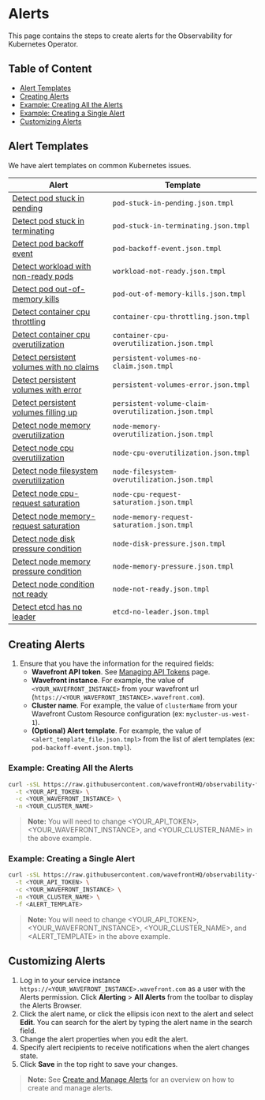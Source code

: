 # Alerts

This page contains the steps to create alerts for the Observability for Kubernetes Operator.

## Table of Content

- [Alert Templates](#alert-templates)
- [Creating Alerts](#creating-alerts)
- [Example: Creating All the Alerts](#example-creating-all-the-alerts)
- [Example: Creating a Single Alert](#example-creating-a-single-alert)
- [Customizing Alerts](#customizing-alerts)

## Alert Templates

We have alert templates on common Kubernetes issues.

| Alert                                                                                               | Template                                            |
|-----------------------------------------------------------------------------------------------------|-----------------------------------------------------|
| [Detect pod stuck in pending](templates/pod-stuck-in-pending.json.tmpl)                             | `pod-stuck-in-pending.json.tmpl`                    |
| [Detect pod stuck in terminating](templates/pod-stuck-in-terminating.json.tmpl)                     | `pod-stuck-in-terminating.json.tmpl`                |
| [Detect pod backoff event](templates/pod-backoff-event.json.tmpl)                                   | `pod-backoff-event.json.tmpl`                       |
| [Detect workload with non-ready pods](templates/workload-not-ready.json.tmpl)                       | `workload-not-ready.json.tmpl`                      |
| [Detect pod out-of-memory kills](templates/pod-out-of-memory-kills.json.tmpl)                       | `pod-out-of-memory-kills.json.tmpl`                 |
| [Detect container cpu throttling](templates/container-cpu-throttling.json.tmpl)                     | `container-cpu-throttling.json.tmpl`                |
| [Detect container cpu overutilization](templates/container-cpu-overutilization.json.tmpl)           | `container-cpu-overutilization.json.tmpl`           |
| [Detect persistent volumes with no claims](templates/persistent-volumes-no-claim.json.tmpl)         | `persistent-volumes-no-claim.json.tmpl`             |
| [Detect persistent volumes with error](templates/persistent-volumes-error.json.tmpl)                | `persistent-volumes-error.json.tmpl`                |
| [Detect persistent volumes filling up](templates/persistent-volume-claim-overutilization.json.tmpl) | `persistent-volume-claim-overutilization.json.tmpl` |
| [Detect node memory overutilization](templates/node-memory-overutilization.json.tmpl) | `node-memory-overutilization.json.tmpl` |
| [Detect node cpu overutilization](templates/node-cpu-overutilization.json.tmpl) | `node-cpu-overutilization.json.tmpl` |
| [Detect node filesystem overutilization](templates/node-filesystem-overutilization.json.tmpl) | `node-filesystem-overutilization.json.tmpl` |
| [Detect node cpu-request saturation](templates/node-cpu-request-saturation.json.tmpl) | `node-cpu-request-saturation.json.tmpl` |
| [Detect node memory-request saturation](templates/node-memory-request-saturation.json.tmpl) | `node-memory-request-saturation.json.tmpl` |
| [Detect node disk pressure condition](templates/node-disk-pressure.json.tmpl) | `node-disk-pressure.json.tmpl` |
| [Detect node memory pressure condition](templates/node-memory-pressure.json.tmpl) | `node-memory-pressure.json.tmpl` |
| [Detect node condition not ready](templates/node-condition-not-ready.json.tmpl)                     | `node-not-ready.json.tmpl`                          |
| [Detect etcd has no leader](templates/etcd-no-leader.json.tmpl)                                     | `etcd-no-leader.json.tmpl`                          |

## Creating Alerts

1. Ensure that you have the information for the required fields:
    - **Wavefront API token**. See [Managing API Tokens](https://docs.wavefront.com/wavefront_api.html#managing-api-tokens) page.
    - **Wavefront instance**. For example, the value of `<YOUR_WAVEFRONT_INSTANCE>` from your wavefront url (`https://<YOUR_WAVEFRONT_INSTANCE>.wavefront.com`).
    - **Cluster name**. For example, the value of `clusterName` from your Wavefront Custom Resource configuration (ex: `mycluster-us-west-1`).
    - **(Optional) Alert template**. For example, the value of `<alert_template_file.json.tmpl>` from the list of alert templates (ex: `pod-backoff-event.json.tmpl`).

### Example: Creating All the Alerts

```bash
curl -sSL https://raw.githubusercontent.com/wavefrontHQ/observability-for-kubernetes/main/docs/alerts/create-all-alerts.sh | bash -s -- \
  -t <YOUR_API_TOKEN> \
  -c <YOUR_WAVEFRONT_INSTANCE> \
  -n <YOUR_CLUSTER_NAME>
```

>**Note:** You will need to change <YOUR_API_TOKEN>, <YOUR_WAVEFRONT_INSTANCE>, and <YOUR_CLUSTER_NAME> in the above example.

### Example: Creating a Single Alert

```bash
curl -sSL https://raw.githubusercontent.com/wavefrontHQ/observability-for-kubernetes/main/docs/alerts/create-alert.sh | bash -s -- \
  -t <YOUR_API_TOKEN> \
  -c <YOUR_WAVEFRONT_INSTANCE> \
  -n <YOUR_CLUSTER_NAME> \
  -f <ALERT_TEMPLATE>
```

>**Note:** You will need to change <YOUR_API_TOKEN>, <YOUR_WAVEFRONT_INSTANCE>, <YOUR_CLUSTER_NAME>, and <ALERT_TEMPLATE> in the above example.

## Customizing Alerts

1. Log in to your service instance `https://<YOUR_WAVEFRONT_INSTANCE>.wavefront.com` as a user with the Alerts permission. Click **Alerting** > **All Alerts** from the toolbar to display the Alerts Browser.
2. Click the alert name, or click the ellipsis icon next to the alert and select **Edit**.  You can search for the alert by typing the alert name in the search field.
3. Change the alert properties when you edit the alert.
4. Specify alert recipients to receive notifications when the alert changes state.
5. Click **Save** in the top right to save your changes.

>**Note:** See [Create and Manage Alerts](https://docs.wavefront.com/alerts_manage.html) for an overview on how to create and manage alerts.
